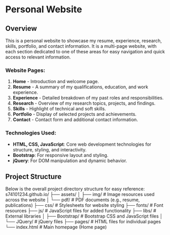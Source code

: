 # Personal Website

## Overview
This is a personal website to showcase my resume, experience, research, skills, portfolio, and contact information. It is a multi-page website, with each section dedicated to one of these areas for easy navigation and quick access to relevant information.

### Website Pages:
1. **Home** - Introduction and welcome page.
2. **Resume** - A summary of my qualifications, education, and work experience.
3. **Experience** - Detailed breakdown of my past roles and responsibilities.
4. **Research** - Overview of my research topics, projects, and findings.
5. **Skills** - Highlight of technical and soft skills.
6. **Portfolio** - Display of selected projects and achievements.
7. **Contact** - Contact form and additional contact information.

### Technologies Used:
- **HTML, CSS, JavaScript**: Core web development technologies for structure, styling, and interactivity.
- **Bootstrap**: For responsive layout and styling.
- **jQuery**: For DOM manipulation and dynamic behavior.

## Project Structure

Below is the overall project directory structure for easy reference:
  s74101234.github.io/
  ├── assets/
  │   ├── img/              # Image resources used across the website
  │   └── pdf/              # PDF documents (e.g., resume, publications)
  ├── css/                  # Stylesheets for website styling
  ├── fonts/                # Font resources
  ├── js/                   # JavaScript files for added functionality
  ├── libs/                 # External libraries
  │   ├── Bootstrap/        # Bootstrap CSS and JavaScript files
  │   └── JQuery/           # jQuery files
  ├── pages/                # HTML files for individual pages
  └── index.html            # Main homepage (Home page)
